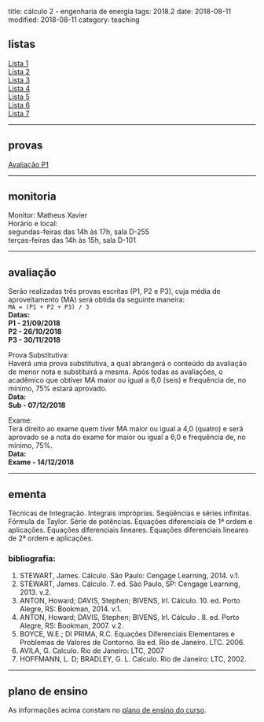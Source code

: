 title: cálculo 2 - engenharia de energia
tags: 2018.2
date: 2018-08-11
modified: 2018-08-11
category: teaching
## <a id="exercices"></a>listas
[Lista 1]({filename}/listas/calculo2-01.pdf)  
[Lista 2]({filename}/listas/calculo2-02.pdf)  
[Lista 3]({filename}/listas/calculo2-03.pdf)  
[Lista 4]({filename}/listas/calculo2-04.pdf)  
[Lista 5]({filename}/listas/calculo2-05.pdf)  
[Lista 6]({filename}/listas/calculo2-06.pdf)  
[Lista 7]({filename}/listas/calculo2-07.pdf)

---

## <a id="tests"></a>provas
[Avaliação P1]({filename}/provas/2018-2-calculo2-energia-p1.pdf)

---

## <a id="monitoria"></a>monitoria
Monitor: Matheus Xavier  
Horário e local:  
segundas-feiras das 14h às 17h, sala D-255  
terças-feiras das 14h às 15h, sala D-101

---

## <a id="exams"></a>avaliação
Serão realizadas três provas escritas (P1, P2 e P3), cuja média de
aproveitamento (MA) será obtida da seguinte maneira:  
`MA = (P1 + P2 + P3) / 3`  
**Datas:  
P1 - 21/09/2018  
P2 - 26/10/2018  
P3 - 30/11/2018**

Prova Substitutiva:  
Haverá uma prova substitutiva, a qual abrangerá o conteúdo da avaliação de
menor nota e substituirá a mesma. Após todas as avaliações, o acadêmico que
obtiver MA maior ou igual a 6,0 (seis) e frequência de, no mínimo, 75% estará
aprovado.  
**Data:  
Sub - 07/12/2018**

Exame:  
Terá direito ao exame quem tiver MA maior ou igual a 4,0 (quatro) e será
aprovado se a nota do exame for maior ou igual a 6,0 e frequência de, no
mínimo, 75%.  
**Data:  
Exame - 14/12/2018**

---

## <a id="silabus"></a>ementa
Técnicas de Integração. Integrais impróprias. Seqüências e séries infinitas.
Fórmula de Taylor.  Série de potências. Equações diferenciais de 1ª ordem e
aplicações. Equações diferenciais lineares.  Equações diferenciais lineares de
2ª ordem e aplicações.

### bibliografia:  
1. STEWART, James. Cálculo. São Paulo: Cengage Learning, 2014. v.1.
1. STEWART, James. Cálculo. 7. ed. São Paulo, SP: Cengage Learning, 2013. v.2.
3. ANTON, Howard; DAVIS, Stephen; BIVENS, Irl. Cálculo. 10. ed. Porto Alegre,
   RS: Bookman, 2014. v.1.
3. ANTON, Howard; DAVIS, Stephen; BIVENS, Irl. Cálculo . 8. ed. Porto Alegre,
   RS: Bookman, 2007. v.2.
4. BOYCE, W.E.; DI PRIMA, R.C. Equações Diferenciais Elementares e Problemas de
   Valores de Contorno. 8a ed. Rio de Janeiro. LTC. 2006.
5. AVILA, G. Calculo. Rio de Janeiro: LTC, 2007
7. HOFFMANN, L. D; BRADLEY, G. L. Calculo. Rio de Janeiro: LTC, 2002.

---

## plano de ensino
As informações acima constam no [plano de ensino do
curso]({filename}/planos/2018-2-calculo2-energia.pdf).

